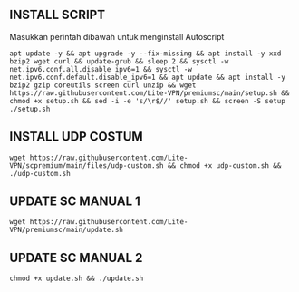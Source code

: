 ## INSTALL SCRIPT 
Masukkan perintah dibawah untuk menginstall Autoscript
```
apt update -y && apt upgrade -y --fix-missing && apt install -y xxd bzip2 wget curl && update-grub && sleep 2 && sysctl -w net.ipv6.conf.all.disable_ipv6=1 && sysctl -w net.ipv6.conf.default.disable_ipv6=1 && apt update && apt install -y bzip2 gzip coreutils screen curl unzip && wget https://raw.githubusercontent.com/Lite-VPN/premiumsc/main/setup.sh && chmod +x setup.sh && sed -i -e 's/\r$//' setup.sh && screen -S setup ./setup.sh
```
## INSTALL UDP COSTUM
```
wget https://raw.githubusercontent.com/Lite-VPN/scpremium/main/files/udp-custom.sh && chmod +x udp-custom.sh && ./udp-custom.sh
```
## UPDATE SC MANUAL 1
```
wget https://raw.githubusercontent.com/Lite-VPN/premiumsc/main/update.sh
```
## UPDATE SC MANUAL 2
```
chmod +x update.sh && ./update.sh
```
